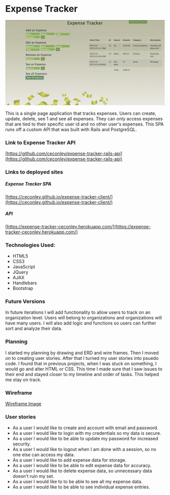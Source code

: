 # Expense Tracker

![Pic of App](https://github.com/ceconley/expense-tracker-client/blob/master/public/ET.png "App")

This is a single page application that tracks expenses. Users can create, update, delete, see 1 and see all expenses. They can only access expenses that are tied to their specific user id and no other user's expenses. This SPA runs off a custom API that was built with Rails and PostgreSQL.

### Link to Expense Tracker API

[https://github.com/ceconley/expense-tracker-rails-api](https://github.com/ceconley/expense-tracker-rails-api)

### Links to deployed sites
##### Expense Tracker SPA
[https://ceconley.github.io/expense-tracker-client/](https://ceconley.github.io/expense-tracker-client/)
##### API
[https://expense-tracker-ceconley.herokuapp.com/](https://expense-tracker-ceconley.herokuapp.com/)

### Technologies Used:
* HTML5
* CSS3
* JavaScript
* JQuery
* AJAX
* Handlebars
* Bootstrap

### Future Versions
In future iterations I will add functionality to allow users to track on an organization level.  Users will belong to organizations and organizations will have many users.  I will also add logic and functions so users can further sort and analyze their data.

### Planning
I started my planning by drawing and ERD and wire frames.  Then I moved on to creating user stories.  After that I turned my user stories into psuedo code.  I found that in previous projects, when I was stuck on something, I would go and alter HTML or CSS.  This time I made sure that I saw issues to their end and stayed closer to my timeline and order of tasks.  This helped me stay on track.

### Wireframe
[Wireframe Image](https://github.com/ceconley/expense-tracker-client/blob/master/public/wireframe.jpg)

### User stories
- As a user I would like to create and account with email and password.
- As a user I would like to login with my credentials so my data is secure.
- As a user I would like to be able to update my password for increased security.
- As a user I would like to logout when I am done with a session, so no one else can access my data.
- As a user I would like to add expense data for storage.
- As a user I would like to be able to edit expense data for accuracy.
- As a user I would like to delete expense data, so unnecessary data doesn't ruin my set.
- As a user I would like to to be able to see all my expense data.
- As a user I would like to be able to see individual expense entries.
